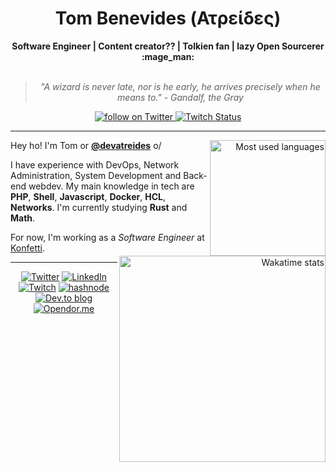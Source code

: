 <h1 align="center"> Tom Benevides (Ατρείδες) </h1>

    
<div align="center">
<b>Software Engineer | Content creator?? | Tolkien fan | lazy Open Sourcerer :mage_man: </b>
<br>
<br>

<blockquote>
    <p><i>
        "A wizard is never late, nor is he early, he arrives precisely when he means to." - Gandalf, the Gray 
    </i></p>
</blockquote>
</div>

<div align="center">
    <a href="https://twitter.com/intent/follow?screen_name=devatreides">
        <img src="https://img.shields.io/twitter/follow/devatreides?style=social&logo=twitter"
        alt="follow on Twitter">
    </a>
    <a href="https://www.twitch.tv/devatreides">
    <img alt="Twitch Status" src="https://img.shields.io/twitch/status/devatreides?style=social">
    </a>
</div>

---

<div align="right" style="margin:auto">
     <a href="https://github.com/tombenevides">
        <img height="185em" src="https://github-readme-stats.vercel.app/api/top-langs/?username=devatreides&hide=html,blade,CSS&hide_border=true&layout=compact&show_icons=true&line_height=27&langs_count=10&theme=transparent&custom_title=My%20favorite%20languages"
       alt="Most used languages" align="right">
    </a>
</div>


Hey ho! I'm Tom or [**@devatreides**](https://twitter.com/devatreides) o/


I have experience with DevOps, Network Administration, System Development and Back-end webdev. My main knowledge in tech are **PHP**, **Shell**, **Javascript**, **Docker**, **HCL**, **Networks**. I'm currently studying **Rust** and **Math**.

<div align="right" style="margin:auto">
    <a href="https://wakatime.com/@devatreides">
        <img width="330em" src="https://github-readme-stats.vercel.app/api/wakatime?username=devatreides&theme=transparent&hide_border=true&hide=markdown,html&hide_title=true&line_height=50&langs_count=4&layout=default" alt="Wakatime stats" align="right" />
    </a>
</div>

For now, I'm working as a _Software Engineer_ at [Konfetti](https://gokonfetti.com). 

---

<div align="center">

[![Twitter](https://img.shields.io/badge/Twitter-%231DA1F2.svg?style=for-the-badge&logo=Twitter&logoColor=white)](https://twitter.com/devatreides)
[![LinkedIn](https://img.shields.io/badge/linkedin-%230077B5.svg?style=for-the-badge&logo=linkedin&logoColor=white)](https://www.linkedin.com/in/tombenevides)
[![Twitch](https://img.shields.io/badge/Twitch-%239146FF.svg?style=for-the-badge&logo=Twitch&logoColor=white)](https://www.twitch.tv/devatreides)
[![hashnode](https://img.shields.io/badge/Hashnode-2962FF?style=for-the-badge&logo=hashnode&logoColor=white)](https://devatreides.hashnode.dev/)
[![Dev.to blog](https://img.shields.io/badge/dev.to-0A0A0A?style=for-the-badge&logo=dev.to&logoColor=white)](https://dev.to/devatreides)
[![Opendor.me](https://img.shields.io/badge/Opendor.me-100000?style=for-the-badge&logo=github&logoColor=white)](https://opendor.me/@devatreides)

</div>
